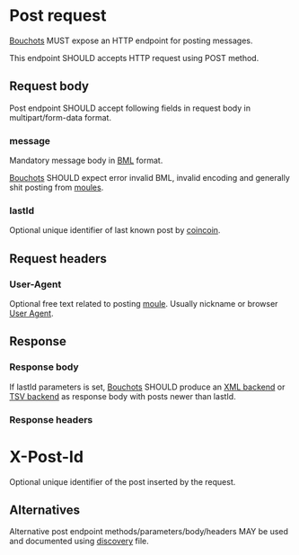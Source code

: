 # Post request

[Bouchots](./bouchot.md) MUST expose an HTTP endpoint for posting messages.

This endpoint SHOULD accepts HTTP request using POST method.

## Request body

Post endpoint SHOULD accept following fields in request body in multipart/form-data format.

### message

Mandatory message body in [BML](./bml.md) format.

[Bouchots](./bouchot.md) SHOULD expect error invalid BML, invalid encoding
 and generally shit posting from [moules](./moules.md).

### lastId

Optional unique identifier of last known post by [coincoin](./coincoin.md).

## Request headers

### User-Agent

Optional free text related to posting [moule](./moules.md). Usually nickname or browser [User Agent](https://en.wikipedia.org/wiki/User_agent).

## Response

### Response body

If lastId parameters is set, [Bouchots](./bouchot.md) SHOULD produce an 
[XML backend](./xml_backend.md) or [TSV backend](./tsv_backend.md) as response body
with posts newer than lastId.

### Response headers

# X-Post-Id

Optional unique identifier of the post inserted by the request.

## Alternatives

Alternative post endpoint methods/parameters/body/headers MAY be used and documented
using [discovery](./discovery_sample.xml) file.
